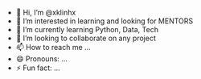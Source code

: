 - 👋 Hi, I’m @xklinhx
- 👀 I’m interested in learning and looking for MENTORS
- 🌱 I’m currently learning Python, Data, Tech
- 💞️ I’m looking to collaborate on any project
- 📫 How to reach me ...
- 😄 Pronouns: ...
- ⚡ Fun fact: ...

<!---
xklinhx111/xklinhx111 is a ✨ special ✨ repository because its `README.md` (this file) appears on your GitHub profile.
You can click the Preview link to take a look at your changes.
--->
